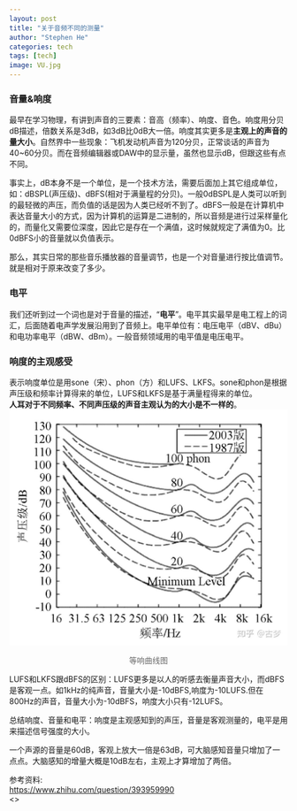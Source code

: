 ```yaml
---
layout: post
title: "关于音频不同的测量"
author: "Stephen He"
categories: tech
tags: [tech]
image: VU.jpg
---
```

### 音量&响度  
最早在学习物理，有讲到声音的三要素：音高（频率）、响度、音色。响度用分贝dB描述，倍数关系是3dB，如3dB比0dB大一倍。响度其实更多是**主观上的声音的量大小**。自然界中一些现象：飞机发动机声音为120分贝，正常谈话的声音为40~60分贝。而在音频编辑器或DAW中的显示量，虽然也显示dB，但跟这些有点不同。  

事实上，dB本身不是一个单位，是一个技术方法，需要后面加上其它组成单位，如：dBSPL(声压级)、dBFS(相对于满量程的分贝)。一般0dBSPL是人类可以听到的最轻微的声压，而负值的话是因为人类已经听不到了。dBFS一般是在计算机中表达音量大小的方式，因为计算机的运算是二进制的，所以音频是进行过采样量化的，而量化又需要位深度，因此它是存在一个满值，这时候就规定了满值为0。比0dBFS小的音量就以负值表示。   

那么，其实日常的那些音乐播放器的音量调节，也是一个对音量进行按比值调节。就是相对于原来改变了多少。  


### 电平  
我们还听到过一个词也是对于音量的描述，“**电平**”。电平其实最早是电工程上的词汇，后面随着电声学发展沿用到了音频上。电平单位有：电压电平（dBV、dBu）和电功率电平（dBW、dBm）。一般音频领域用的电平值是电压电平。  

### 响度的主观感受  
表示响度单位是用sone（宋）、phon（方）和LUFS、LKFS。sone和phon是根据声压级和频率计算得来的单位，LUFS和LKFS是基于满量程得来的单位。  
**人耳对于不同频率、不同声压级的声音主观认为的大小是不一样的**。  
![sound](../assets/img/sound.jpg)    
<center style="font-size:14px;color:#696969;">等响曲线图</center>   

LUFS和LKFS跟dBFS的区别：LUFS更多是以人的听感去衡量声音大小，而dBFS是客观一点。如1kHz的纯声音，音量大小是-10dBFS,响度为-10LUFS.但在800Hz的声音，音量大小为-10dBFS，响度大小只有-12LUFS。   


总结响度、音量和电平：响度是主观感知到的声压，音量是客观测量的，电平是用来描述信号强度的大小。   

一个声源的音量是60dB，客观上放大一倍是63dB，可大脑感知音量只增加了一点点。大脑感知的增量大概是10dB左右，主观上才算增加了两倍。  

参考资料:  
<https://www.zhihu.com/question/393959990>  
<>
